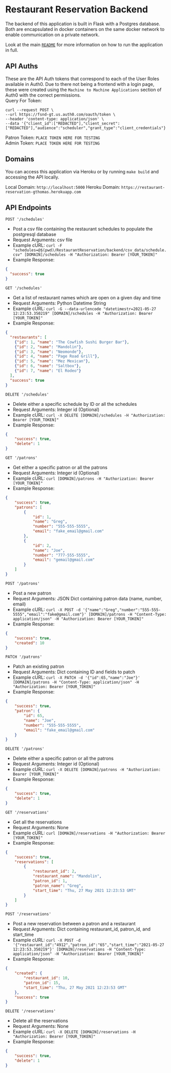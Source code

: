 # Restaurant Reservation Backend
The backend of this application is built in Flask with a Postgres database. Both are encapsulated in docker containers
on the same docker network to enable communication on a private network. 

Look at the main [`README`](../../README.md) for more information on how to run the application in full.

## API Auths
These are the API Auth tokens that correspond to each of the User Roles available in Auth0. Due to there not being a frontend with a login page, these were created using the `Machine to Machine Applications` section of Auth0 with the correct permissions.  
Query For Token: 
```
curl --request POST \
--url https://fsnd-gt.us.auth0.com/oauth/token \
--header 'content-type: application/json' \
--data '{"client_id":["REDACTED"],"client_secret":["REDACTED"],"audience":"scheduler","grant_type":"client_credentials"}'
```  
Patron Token: `PLACE TOKEN HERE FOR TESTING`  
Admin Token: `PLACE TOKEN HERE FOR TESTING`


## Domains
You can access this application via Heroku or by running `make build` and accessing the API locally.

Local Domain: `http://localhost:5000`
Heroku Domain: `https://restaurant-reservation-gthomas.herokuapp.com`

## API Endpoints

`POST '/schedules'`
- Post a csv file containing the restaurant schedules to populate the postgresql database
- Request Arguments: csv file
- Example cURL: `curl -F "schedules=@$(pwd)/RestaurantReservation/backend/csv_data/schedule.csv" [DOMAIN]/schedules -H "Authorization: Bearer [YOUR_TOKEN]"`
- Example Response:
```json
{
  "success": true
}
```

`GET '/schedules'`
- Get a list of restaurant names which are open on a given day and time
- Request Arguments: Python Datetime String
- Example cURL: `curl -G --data-urlencode "datetimestr=2021-05-27 12:23:53.350219" [DOMAIN]/schedules -H "Authorization: Bearer [YOUR_TOKEN]"`
- Example Response:
```json
{
  "restaurants": [
    {"id": 1, "name": "The Cowfish Sushi Burger Bar"},  
    {"id": 2, "name": "Mandolin"}, 
    {"id": 3, "name": "Neomonde"}, 
    {"id": 4, "name": "Page Road Grill"}, 
    {"id": 5, "name": "Mez Mexican"}, 
    {"id": 6, "name": "Saltbox"}, 
    {"id": 7, "name": "El Rodeo"}
  ], 
  "success": true
}
```

`DELETE '/schedules'`
- Delete either a specific schedule by ID or all the schedules
- Request Arguments: Integer id (Optional)
- Example cURL: `curl -X DELETE [DOMAIN]/schedules -H "Authorization: Bearer [YOUR_TOKEN]"`
- Example Response:
```json
{
    "success": true,
    "delete": 1
}
```

`GET '/patrons'`
- Get either a specific patron or all the patrons
- Request Arguments: Integer id (Optional)
- Example cURL: `curl [DOMAIN]/patrons -H "Authorization: Bearer [YOUR_TOKEN]"`
- Example Response:
```json
{
    "success": true,
    "patrons": [
        {
            "id": 1,
            "name": "Greg",
            "number": "555-555-5555",
            "email": "fake_email@gmail.com"
        },
        {
            "id": 2,
            "name": "Joe",
            "number": "777-555-5555",
            "email": "gemail@gmail.com"
        }
    ]
}
```

`POST '/patrons'`
- Post a new patron
- Request Arguments: JSON Dict containing patron data (name, number, email)
- Example cURL: `curl -X POST -d '{"name":"Greg","number":"555-555-5555","email":"fake@gmail.com"}' [DOMAIN]/patrons -H "Content-Type: application/json" -H "Authorization: Bearer [YOUR_TOKEN]"`
- Example Response:
```json
{
    "success": true,
    "created": 10
}
```

`PATCH '/patrons'`
- Patch an existing patron
- Request Arguments: Dict containing ID and fields to patch
- Example cURL: `curl -X PATCH -d '{"id":65,"name":"Joe"}' [DOMAIN]/patrons -H "Content-Type: application/json" -H "Authorization: Bearer [YOUR_TOKEN]"`
- Example Response:
```json
{
    "success": true,
    "patron": {
        "id": 65,
        "name": "Joe",
        "number": "555-555-5555",
        "email": "fake_email@gmail.com"
    }
}
```

`DELETE '/patrons'`
- Delete either a specific patron or all the patrons
- Request Arguments: Integer id (Optional)
- Example cURL: `curl -X DELETE [DOMAIN]/patrons -H "Authorization: Bearer [YOUR_TOKEN]"`
- Example Response:
```json
{
    "success": true,
    "delete": 1
}
```

`GET '/reservations'`
- Get all the reservations
- Request Arguments: None
- Example cURL: `curl [DOMAIN]/reservations -H "Authorization: Bearer [YOUR_TOKEN]"`
- Example Response:
```json
{
    "success": true,
    "reservations": [
        {
            "restaurant_id": 2,
            "restaurant_name": "Mandolin",
            "patron_id": 1,
            "patron_name": "Greg",
            "start_time": "Thu, 27 May 2021 12:23:53 GMT"
        }
    ]
}
```

`POST '/reservations'`
- Post a new reservation between a patron and a restaurant
- Request Arguments: Dict containing restaurant_id, patron_id, and start_time
- Example cURL: `curl -X POST -d '{"restaurant_id":"4912","patron_id":"65","start_time":"2021-05-27 12:23:53.350219"}' [DOMAIN]/reservations -H "Content-Type: application/json" -H "Authorization: Bearer [YOUR_TOKEN]"`
- Example Response:
```json
{
    "created": {
        "restaurant_id": 10,
        "patron_id": 15,
        "start_time": "Thu, 27 May 2021 12:23:53 GMT"
    },
    "success": true
}
```

`DELETE '/reservations'`
- Delete all the reservations
- Request Arguments: None
- Example cURL: `curl -X DELETE [DOMAIN]/reservations -H "Authorization: Bearer [YOUR_TOKEN]"`
- Example Response:
```json
{
    "success": true,
    "delete": 1
}
```
